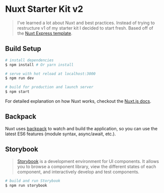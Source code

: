 # Nuxt Starter Kit v2

> I've learned a lot about Nuxt and best practices.  Instead of trying to restructure v1 of my starter kit I decided to start fresh.  Based off of the [Nuxt Express template](https://github.com/nuxt-community/express-template).



## Build Setup

``` bash
# install dependencies
$ npm install # Or yarn install

# serve with hot reload at localhost:3000
$ npm run dev

# build for production and launch server
$ npm start
```

For detailed explanation on how Nuxt works, checkout the [Nuxt.js docs](https://github.com/nuxt/nuxt.js).

## Backpack

Nuxt uses [backpack](https://github.com/palmerhq/backpack) to watch and build the application, so you can use the latest ES6 features (module syntax, async/await, etc.).

## Storybook

> [Storybook](https://storybook.js.org/basics/guide-vue/) is a development environment for UI components. It allows you to browse a component library, view the different states of each component, and interactively develop and test components.

``` bash
# build and run Storybook
$ npm run storybook
```